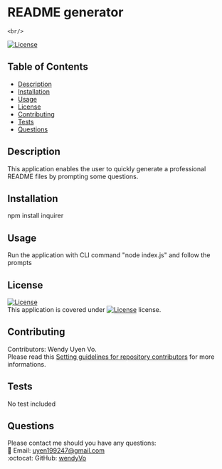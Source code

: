 # README generator
    <br/>
  [![License](https://img.shields.io/badge/License-Apache%202.0-blue.svg)](https://opensource.org/licenses/Apache-2.0)

## Table of Contents
- [Description](#description)
- [Installation](#installation)
- [Usage](#usage)
- [License](#license)
- [Contributing](#contributing)
- [Tests](#tests)
- [Questions](#questions)

## Description
This application enables the user to quickly generate a professional README files by prompting some questions.

## Installation
npm install inquirer

## Usage
Run the application with CLI command "node index.js" and follow the prompts

## License

[![License](https://img.shields.io/badge/License-Apache%202.0-blue.svg)](https://opensource.org/licenses/Apache-2.0)
<br/>
This application is covered under [![License](https://img.shields.io/badge/License-Apache%202.0-blue.svg)](https://opensource.org/licenses/Apache-2.0) license. 

## Contributing
Contributors: Wendy Uyen Vo. <br/>
Please read this [Setting guidelines for repository contributors](https://docs.github.com/en/github/building-a-strong-community/setting-guidelines-for-repository-contributors) for more informations.

## Tests
No test included

## Questions

Please contact me should you have any questions: <br/>
:email:   Email: uyen199247@gmail.com <br/>
:octocat: GitHub:  [wendyVo](https://github.com/wendyVo)


